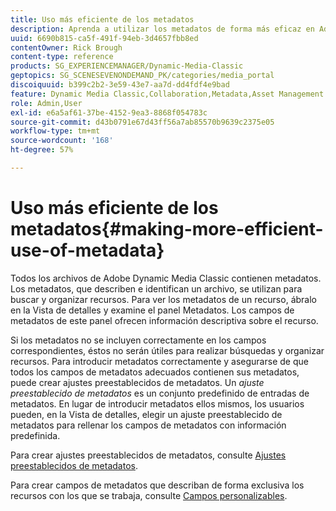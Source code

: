 ```yaml
---
title: Uso más eficiente de los metadatos
description: Aprenda a utilizar los metadatos de forma más eficaz en Adobe Dynamic Media Classic.
uuid: 6690b815-ca5f-491f-94eb-3d4657fbb8ed
contentOwner: Rick Brough
content-type: reference
products: SG_EXPERIENCEMANAGER/Dynamic-Media-Classic
geptopics: SG_SCENESEVENONDEMAND_PK/categories/media_portal
discoiquuid: b399c2b2-3e59-43e7-aa7d-dd4fdf4e9bad
feature: Dynamic Media Classic,Collaboration,Metadata,Asset Management
role: Admin,User
exl-id: e6a5af61-37be-4152-9ea3-8868f054783c
source-git-commit: d43b0791e67d43ff56a7ab85570b9639c2375e05
workflow-type: tm+mt
source-wordcount: '168'
ht-degree: 57%

---
```


# Uso más eficiente de los metadatos{#making-more-efficient-use-of-metadata}

Todos los archivos de Adobe Dynamic Media Classic contienen metadatos. Los metadatos, que describen e identifican un archivo, se utilizan para buscar y organizar recursos. Para ver los metadatos de un recurso, ábralo en la Vista de detalles y examine el panel Metadatos. Los campos de metadatos de este panel ofrecen información descriptiva sobre el recurso.

Si los metadatos no se incluyen correctamente en los campos correspondientes, éstos no serán útiles para realizar búsquedas y organizar recursos. Para introducir metadatos correctamente y asegurarse de que todos los campos de metadatos adecuados contienen sus metadatos, puede crear ajustes preestablecidos de metadatos. Un *ajuste preestablecido de metadatos* es un conjunto predefinido de entradas de metadatos. En lugar de introducir metadatos ellos mismos, los usuarios pueden, en la Vista de detalles, elegir un ajuste preestablecido de metadatos para rellenar los campos de metadatos con información predefinida.

Para crear ajustes preestablecidos de metadatos, consulte [Ajustes preestablecidos de metadatos](application-setup.md#metadata_presets).

Para crear campos de metadatos que describan de forma exclusiva los recursos con los que se trabaja, consulte [Campos personalizables](application-setup.md#user_defined_fields).
